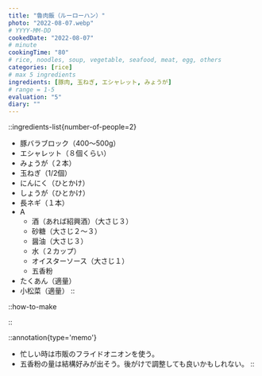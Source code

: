 ```yaml
---
title: "魯肉飯（ルーローハン）"
photo: "2022-08-07.webp"
# YYYY-MM-DD
cookedDate: "2022-08-07"
# minute
cookingTime: "80"
# rice, noodles, soup, vegetable, seafood, meat, egg, others
categories: [rice]
# max 5 ingredients
ingredients: [豚肉, 玉ねぎ, エシャレット, みょうが]
# range = 1-5
evaluation: "5"
diary: ""
---
```


::ingredients-list{number-of-people=2}
- 豚バラブロック（400～500g）
- エシャレット（８個くらい）
- みょうが（２本）
- 玉ねぎ（1/2個）
- にんにく（ひとかけ）
- しょうが（ひとかけ）
- 長ネギ（１本）
- A
  - 酒（あれば紹興酒）（大さじ３）
  - 砂糖（大さじ２～３）
  - 醤油（大さじ３）
  - 水（２カップ）
  - オイスターソース（大さじ１）
  - 五香粉
- たくあん（適量）
- 小松菜（適量）
::

::how-to-make

::

::annotation{type='memo'}
- 忙しい時は市販のフライドオニオンを使う。
- 五香粉の量は結構好みが出そう。後がけで調整しても良いかもしれない。
::
